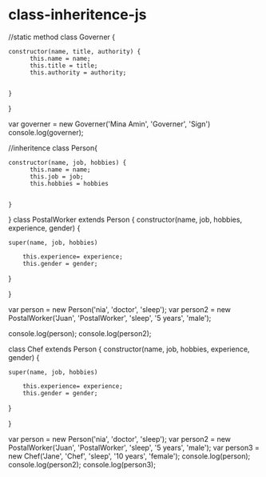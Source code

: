 # class-inheritence-js

//static method 
class Governer {

    constructor(name, title, authority) {
          this.name = name;
          this.title = title;
          this.authority = authority;


    }
}


   
var governer = new Governer('Mina Amin', 'Governer', 'Sign')
console.log(governer);


//inheritence
class Person{

    constructor(name, job, hobbies) {
          this.name = name;
          this.job = job;
          this.hobbies = hobbies


    }
}
class PostalWorker extends Person {
    constructor(name, job, hobbies, experience, gender) {

    super(name, job, hobbies)

        this.experience= experience;
        this.gender = gender;
}

}


   
var person = new Person('nia', 'doctor', 'sleep');
var person2 = new PostalWorker('Juan', 'PostalWorker', 'sleep', '5 years', 'male');

console.log(person);
console.log(person2);


class Chef extends Person {
    constructor(name, job, hobbies, experience, gender) {

    super(name, job, hobbies)

        this.experience= experience;
        this.gender = gender;
}

}


   
var person = new Person('nia', 'doctor', 'sleep');
var person2 = new PostalWorker('Juan', 'PostalWorker', 'sleep', '5 years', 'male');
var person3 = new Chef('Jane', 'Chef', 'sleep', '10 years', 'female');
console.log(person);
console.log(person2);
console.log(person3);
